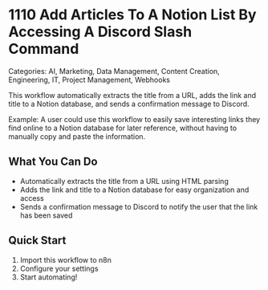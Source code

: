 # 1110 Add Articles To A Notion List By Accessing A Discord Slash Command

Categories: AI, Marketing, Data Management, Content Creation, Engineering, IT, Project Management, Webhooks

This workflow automatically extracts the title from a URL, adds the link and title to a Notion database, and sends a confirmation message to Discord.

Example: A user could use this workflow to easily save interesting links they find online to a Notion database for later reference, without having to manually copy and paste the information.

## What You Can Do
- Automatically extracts the title from a URL using HTML parsing
- Adds the link and title to a Notion database for easy organization and access
- Sends a confirmation message to Discord to notify the user that the link has been saved

## Quick Start
1. Import this workflow to n8n
2. Configure your settings
3. Start automating!


